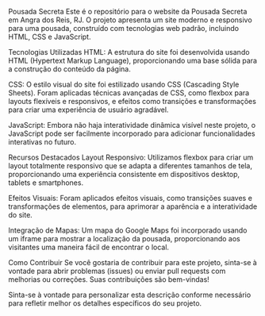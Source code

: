 Pousada Secreta
Este é o repositório para o website da Pousada Secreta em Angra dos Reis, RJ. O projeto apresenta um site moderno e responsivo para uma pousada, construído com tecnologias web padrão, incluindo HTML, CSS e JavaScript.

Tecnologias Utilizadas
HTML: A estrutura do site foi desenvolvida usando HTML (Hypertext Markup Language), proporcionando uma base sólida para a construção do conteúdo da página.

CSS: O estilo visual do site foi estilizado usando CSS (Cascading Style Sheets). Foram aplicadas técnicas avançadas de CSS, como flexbox para layouts flexíveis e responsivos, e efeitos como transições e transformações para criar uma experiência de usuário agradável.

JavaScript: Embora não haja interatividade dinâmica visível neste projeto, o JavaScript pode ser facilmente incorporado para adicionar funcionalidades interativas no futuro.

Recursos Destacados
Layout Responsivo: Utilizamos flexbox para criar um layout totalmente responsivo que se adapta a diferentes tamanhos de tela, proporcionando uma experiência consistente em dispositivos desktop, tablets e smartphones.

Efeitos Visuais: Foram aplicados efeitos visuais, como transições suaves e transformações de elementos, para aprimorar a aparência e a interatividade do site.

Integração de Mapas: Um mapa do Google Maps foi incorporado usando um iframe para mostrar a localização da pousada, proporcionando aos visitantes uma maneira fácil de encontrar o local.

Como Contribuir
Se você gostaria de contribuir para este projeto, sinta-se à vontade para abrir problemas (issues) ou enviar pull requests com melhorias ou correções. Suas contribuições são bem-vindas!

Sinta-se à vontade para personalizar esta descrição conforme necessário para refletir melhor os detalhes específicos do seu projeto.
